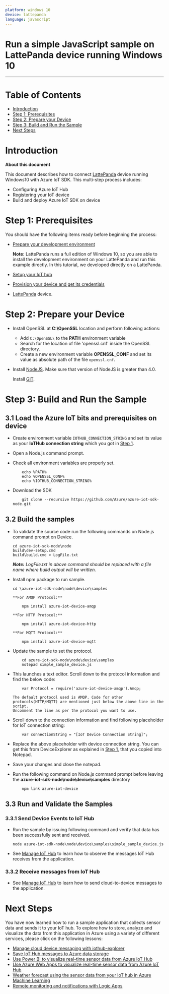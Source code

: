 ```yaml
---
platform: windows 10
device: lattepanda
language: javascript
---
```


Run a simple JavaScript sample on LattePanda device running Windows 10
===
---

# Table of Contents

-   [Introduction](#Introduction)
-   [Step 1: Prerequisites](#Prerequisites)
-   [Step 2: Prepare your Device](#PrepareDevice)
-   [Step 3: Build and Run the Sample](#Build)
-   [Next Steps](#NextSteps)

<a name="Introduction"></a>
# Introduction

**About this document**

This document describes how to connect [LattePanda](http://www.lattepanda.com) device running Windows10 with Azure IoT SDK. This multi-step process includes:
-   Configuring Azure IoT Hub
-   Registering your IoT device
-   Build and deploy Azure IoT SDK on device

<a name="Prerequisites"></a>
# Step 1: Prerequisites

You should have the following items ready before beginning the process:

-   [Prepare your development environment][setup-devbox-linux]

    **Note:** LattePanda runs a full edition of Windows 10, so you are able to install the development environment on your LattePanda and run this example directly. In this tutorial, we developed directly on a LattePanda.

-   [Setup your IoT hub][lnk-setup-iot-hub]

-   [Provision your device and get its credentials][lnk-manage-iot-hub]

-   [LattePanda](http://www.lattepanda.com) device.

<a name="PrepareDevice"></a>
# Step 2: Prepare your Device

-   Install OpenSSL at **C:\OpenSSL** location and perform following actions:
    -   Add `C:\OpenSSL\` to the **PATH** environment variable
    -   Search for the location of file 'openssl.cnf' inside the OpenSSL directory.
    -   Create a new environment variable **OPENSSL_CONF** and set its value as absolute path of the file `openssl.cnf`.

-   Install [NodeJS](https://nodejs.org/en/). Make sure that version of NodeJS is greater than 4.0.

      Install [GIT](https://git-scm.com/download/win).


<a name="Build"></a>
# Step 3: Build and Run the Sample

<a name="Load"></a>
## 3.1 Load the Azure IoT bits and prerequisites on device

-   Create environment variable `IOTHUB_CONNECTION_STRING` and set its value as your **IoTHub connection string** which you got in [Step 1](#Prerequisites).

-   Open a Node.js command prompt.

-   Check all environment variables are properly set.

            echo %PATH%
            echo %OPENSSL_CONF%
            echo %IOTHUB_CONNECTION_STRING%

-   Download the SDK 

            git clone --recursive https://github.com/Azure/azure-iot-sdk-node.git


<a name="BuildSamples"></a>
## 3.2 Build the samples

-   To validate the source code run the following commands on Node.js command prompt on Device.

        cd azure-iot-sdk-node\node
        build\dev-setup.cmd
        build\build.cmd > LogFile.txt

    ***Note:*** *LogFile.txt in above command should be replaced with a file name where build output will be written.*

-   Install npm package to run sample.

      	cd \azure-iot-sdk-node\node\device\samples

        **For AMQP Protocol:**

            npm install azure-iot-device-amqp

        **For HTTP Protocol:**

            npm install azure-iot-device-http

        **For MQTT Protocol:**

            npm install azure-iot-device-mqtt	

-   Update the sample to set the protocol.

            cd azure-iot-sdk-node\node\device\samples
            notepad simple_sample_device.js

-   This launches a text editor. Scroll down to the protocol information and find the below code:

            var Protocol = require('azure-iot-device-amqp').Amqp;

        The default protocol used is AMQP. Code for other protocols(HTTP/MQTT) are mentioned just below the above line in the script. 
        Uncomment the line as per the protocol you want to use.

-   Scroll down to the connection information and find following placeholder for IoT connection string:

            var connectionString = "[IoT Device Connection String]";

-   Replace the above placeholder with device connection string. You can get this from DeviceExplorer as explained in [Step 1](#Prerequisites), that you copied into Notepad.

-   Save your changes and close the notepad.

-   Run the following command on Node.js command prompt before leaving the **azure-iot-sdk-node\node\device\samples** directory

            npm link azure-iot-device

<a name="Run"></a>

## 3.3 Run and Validate the Samples

### 3.3.1 Send Device Events to IoT Hub

-   Run the sample by issuing following command and verify that data has been successfully sent and received.

        node azure-iot-sdk-node\node\device\samples\simple_sample_device.js

-   See [Manage IoT Hub][lnk-manage-iot-hub] to learn how to observe the messages IoT Hub receives from the application.

### 3.3.2 Receive messages from IoT Hub

-   See [Manage IoT Hub][lnk-manage-iot-hub] to learn how to send cloud-to-device messages to the application.

<a name="NextSteps"></a>
# Next Steps

You have now learned how to run a sample application that collects sensor data and sends it to your IoT hub. To explore how to store, analyze and visualize the data from this application in Azure using a variety of different services, please click on the following lessons:

-   [Manage cloud device messaging with iothub-explorer]
-   [Save IoT Hub messages to Azure data storage]
-   [Use Power BI to visualize real-time sensor data from Azure IoT Hub]
-   [Use Azure Web Apps to visualize real-time sensor data from Azure IoT Hub]
-   [Weather forecast using the sensor data from your IoT hub in Azure Machine Learning]
-   [Remote monitoring and notifications with Logic Apps]   

[Manage cloud device messaging with iothub-explorer]: https://docs.microsoft.com/en-us/azure/iot-hub/iot-hub-explorer-cloud-device-messaging
[Save IoT Hub messages to Azure data storage]: https://docs.microsoft.com/en-us/azure/iot-hub/iot-hub-store-data-in-azure-table-storage
[Use Power BI to visualize real-time sensor data from Azure IoT Hub]: https://docs.microsoft.com/en-us/azure/iot-hub/iot-hub-live-data-visualization-in-power-bi
[Use Azure Web Apps to visualize real-time sensor data from Azure IoT Hub]: https://docs.microsoft.com/en-us/azure/iot-hub/iot-hub-live-data-visualization-in-web-apps
[Weather forecast using the sensor data from your IoT hub in Azure Machine Learning]: https://docs.microsoft.com/en-us/azure/iot-hub/iot-hub-weather-forecast-machine-learning
[Remote monitoring and notifications with Logic Apps]: https://docs.microsoft.com/en-us/azure/iot-hub/iot-hub-monitoring-notifications-with-azure-logic-apps
[setup-devbox-linux]: https://github.com/Azure/azure-iot-sdk-node/blob/master/doc/node-devbox-setup.md
[lnk-setup-iot-hub]: https://github.com/Azure/azure-iot-device-ecosystem/blob/master/setup_iothub.md
[lnk-manage-iot-hub]: https://github.com/Azure/azure-iot-device-ecosystem/blob/master/manage_iot_hub.md

